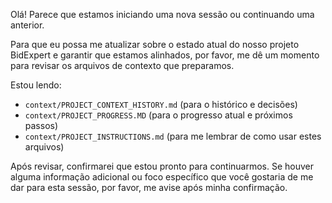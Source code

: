
Olá! Parece que estamos iniciando uma nova sessão ou continuando uma anterior.

Para que eu possa me atualizar sobre o estado atual do nosso projeto BidExpert e garantir que estamos alinhados, por favor, me dê um momento para revisar os arquivos de contexto que preparamos.

Estou lendo:
*   `context/PROJECT_CONTEXT_HISTORY.md` (para o histórico e decisões)
*   `context/PROJECT_PROGRESS.MD` (para o progresso atual e próximos passos)
*   `context/PROJECT_INSTRUCTIONS.md` (para me lembrar de como usar estes arquivos)

Após revisar, confirmarei que estou pronto para continuarmos. Se houver alguma informação adicional ou foco específico que você gostaria de me dar para esta sessão, por favor, me avise após minha confirmação.

  